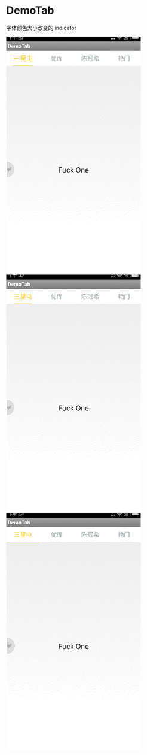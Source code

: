 # DemoTab
字体颜色大小改变的 indicator

![image](https://github.com/ldy441040480/DemoTab/blob/master/gif/a.gif)   ![image](https://github.com/ldy441040480/DemoTab/blob/master/gif/b.gif)   
![image](https://github.com/ldy441040480/DemoTab/blob/master/gif/c.gif)   
